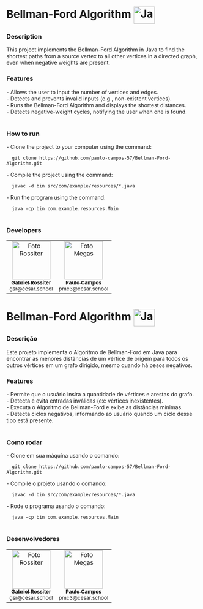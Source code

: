 # Bellman-Ford Algorithm <img align="center" alt="Java" height="45" width="55" src="https://cdn.jsdelivr.net/gh/devicons/devicon@latest/icons/java/java-original.svg" />

<h3>Description</h3>
This project implements the Bellman-Ford Algorithm in Java to find the shortest paths from a source vertex to all other vertices in a directed graph, even when negative weights are present.

<h3>Features</h3>
<table>
  <tr>
    - Allows the user to input the number of vertices and edges.
  </tr>
  <br>
  <tr>
    - Detects and prevents invalid inputs (e.g., non-existent vertices).
  </tr>
  <br>
  <tr>
    - Runs the Bellman-Ford Algorithm and displays the shortest distances.
  </tr>
  <br>
  <tr>
    - Detects negative-weight cycles, notifying the user when one is found.
  </tr>
  <br>
</table>

<h3>How to run</h3>
<table>
  <tr>
    - Clone the project to your computer using the command:<dt>

      git clone https://github.com/paulo-campos-57/Bellman-Ford-Algorithm.git
  </dt>
  </tr>
  <tr>
    - Compile the project using the command:<dt>

      javac -d bin src/com/example/resources/*.java
  </dt>
  </tr>
  <tr>
    - Run the program using the command:<dt>

      java -cp bin com.example.resources.Main
  </dt>
  </tr>
</table>
<h3>Developers</h3>
<table>
  <tr>
    <td align="center">
      <a href="https://github.com/grossiter04">
        <img src="https://avatars.githubusercontent.com/u/116268469?v=4" width="100px;" alt="Foto Rossiter"/><br>
        <sub>
          <b>Gabriel Rossiter</b>
        </sub>
      </a>      
      <br>
      <sub>gsr@cesar.school</sub>
    </td>
    <td align="center">
      <a href="https://github.com/paulo-campos-57">
        <img src="https://avatars.githubusercontent.com/u/77108503?v=4" width="100px;" alt="Foto Megas"/><br>
        <sub>
          <b>Paulo Campos</b>
        </sub>
      </a>
      <br>
      <sub>pmc3@cesar.school</sub>
    </td>
  </tr>
</table>

# Bellman-Ford Algorithm <img align="center" alt="Java" height="45" width="55" src="https://cdn.jsdelivr.net/gh/devicons/devicon@latest/icons/java/java-original.svg" />

<h3>Descrição</h3>
Este projeto implementa o Algoritmo de Bellman-Ford em Java para encontrar as menores distâncias de um vértice de origem para todos os outros vértices em um grafo dirigido, mesmo quando há pesos negativos.

<h3>Features</h3>
<table>
  <tr>
    - Permite que o usuário insira a quantidade de vértices e arestas do grafo.
  </tr>
  <br>
  <tr>
    - Detecta e evita entradas inválidas (ex: vértices inexistentes).
  </tr>
  <br>
  <tr>
    - Executa o Algoritmo de Bellman-Ford e exibe as distâncias mínimas.
  </tr>
  <br>
  <tr>
    - Detecta ciclos negativos, informando ao usuário quando um ciclo desse tipo está presente.
  </tr>
  <br>
</table>

<h3>Como rodar</h3>
<table>
  <tr>
    - Clone em sua máquina usando o comando:<dt>

      git clone https://github.com/paulo-campos-57/Bellman-Ford-Algorithm.git
  </dt>
  </tr>
  <tr>
    - Compile o projeto usando o comando:<dt>

      javac -d bin src/com/example/resources/*.java
  </dt>
  </tr>
  <tr>
    - Rode o programa usando o comando:<dt>

      java -cp bin com.example.resources.Main
  </dt>
  </tr>
</table>
<h3>Desenvolvedores</h3>
<table>
  <tr>
    <td align="center">
      <a href="https://github.com/grossiter04">
        <img src="https://avatars.githubusercontent.com/u/116268469?v=4" width="100px;" alt="Foto Rossiter"/><br>
        <sub>
          <b>Gabriel Rossiter</b>
        </sub>
      </a>      
      <br>
      <sub>gsr@cesar.school</sub>
    </td>
    <td align="center">
      <a href="https://github.com/paulo-campos-57">
        <img src="https://avatars.githubusercontent.com/u/77108503?v=4" width="100px;" alt="Foto Megas"/><br>
        <sub>
          <b>Paulo Campos</b>
        </sub>
      </a>
      <br>
      <sub>pmc3@cesar.school</sub>
    </td>
  </tr>
</table>
